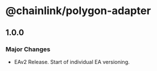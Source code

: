 # @chainlink/polygon-adapter

## 1.0.0

### Major Changes

- EAv2 Release. Start of individual EA versioning.
